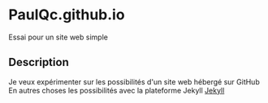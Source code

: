# PaulQc.github.io
Essai pour un site web simple
## Description
Je veux expérimenter sur les possibilités d'un site web hébergé sur GitHub
En autres choses les possibilités avec la plateforme Jekyll
[Jekyll](https://jekyllrb.com/resources/)

